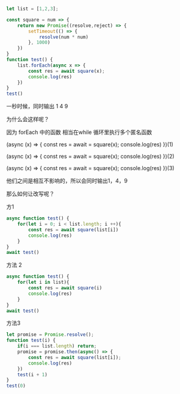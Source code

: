 ```js
let list = [1,2,3];

const square = num => {
    return new Promise((resolve,reject) => {
        setTimeout(() => {
            resolve(num * num)
        }, 1000)
    })
}
function test() {
    list.forEach(async x => {
        const res = await square(x);
        console.log(res)
    })
}
test()
```
一秒时候，同时输出 1 4 9


为什么会这样呢？

因为 forEach 中的函数 相当在while 循环里执行多个匿名函数

(async (x) => {
    const res = await = square(x);
    console.log(res)
})(1)

(async (x) => {
    const res = await = square(x);
    console.log(res)
})(2)

(async (x) => {
    const res = await = square(x);
    console.log(res)
})(3)

他们之间是相互不影响的，所以会同时输出1，4，9


那么如何让改写呢？



方1

```js
async function test() {
    for(let i = 0; i < list.length; i ++){
        const res = await square(list[i])
        console.log(res)
    }
}
await test()
```


方法 2

```js
async function test() {
    for(let i in list){
        const res = await square(i)
        console.log(res)
    }
}
await test()
```



方法3

```js
let promise = Promise.resolve();
function test(i) {
    if(i === list.length) return;
    promise = promise.then(async() => {
        const res = await square(list[i]);
        console.log(res)
    })
    test(i + 1)
}
test(0)

```